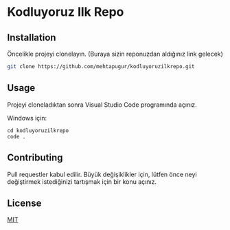 # Kodluyoruz Ilk Repo


## Installation

Öncelikle projeyi clonelayın. (Buraya sizin reponuzdan aldığınız link gelecek)

```bash
git clone https://github.com/mehtapugur/kodluyoruzilkrepo.git
```

## Usage

Projeyi cloneladıktan sonra Visual Studio Code programında açınız.

Windows için:
```windows
cd kodluyoruzilkrepo
code .
```

## Contributing
Pull requestler kabul edilir. Büyük değişiklikler için, lütfen önce neyi değiştirmek istediğinizi tartışmak için bir konu açınız.


## License
[MIT](https://choosealicense.com/licenses/mit/)
